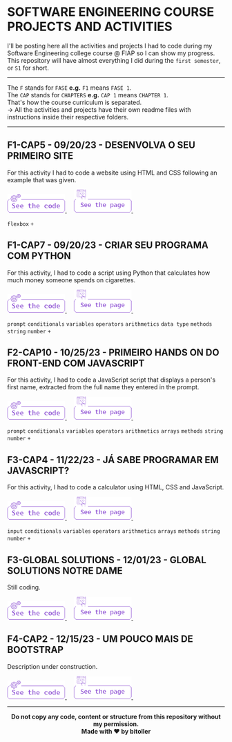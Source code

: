 # SOFTWARE ENGINEERING COURSE PROJECTS AND ACTIVITIES
I'll be posting here all the activities and projects I had to code during my Software Engineering college course @ FIAP so I can show my progress. This repository will have almost everything I did during the `first semester`, or `S1` for short.<br />

<hr />

The `F` stands for `FASE` <strong>e.g.</strong> `F1` means `FASE 1`.<br />
The `CAP` stands for `CHAPTERS` <strong>e.g.</strong> `CAP 1` means `CHAPTER 1`.<br />
That's how the course curriculum is separated.<br />
→ All the activities and projects have their own readme files with instructions inside their respective folders.

<hr />

## F1-CAP5 - 09/20/23 - DESENVOLVA O SEU PRIMEIRO SITE
For this activity I had to code a website using HTML and CSS following an example that was given.<br />

<a href="https://github.com/bitoller/fiap-projects-and-activities-s1/tree/main/src/F1/CAP5" target="_blank"> <img src="./src/assets/code_purple.png"> </a> &nbsp; &nbsp;
<a href="https://bitoller.github.io/fiap-projects-and-activities-s1/src/F1/CAP5/index.html" target="_blank"> <img src="./src/assets/page_purple.png"> </a> &nbsp; &nbsp;

`flexbox` `+`

## F1-CAP7 - 09/20/23 - CRIAR SEU PROGRAMA COM PYTHON
For this activity, I had to code a script using Python that calculates how much money someone spends on cigarettes.<br />

<a href="https://github.com/bitoller/fiap-projects-and-activities-s1/tree/main/src/F1/CAP7" target="_blank"> <img src="./src/assets/code_purple.png"> </a> &nbsp; &nbsp;
<a href="#" target="_blank"> <img src="./src/assets/page_purple.png"> </a> &nbsp; &nbsp;

`prompt` `conditionals` `variables` `operators` `arithmetics` `data type` `methods` `string` `number` `+`

## F2-CAP10 - 10/25/23 - PRIMEIRO HANDS ON DO FRONT-END COM JAVASCRIPT
For this activity, I had to code a JavaScript script that displays a person's first name, extracted from the full name they entered in the prompt.<br />

<a href="https://github.com/bitoller/fiap-projects-and-activities-s1/tree/main/src/F2/CAP10" target="_blank"> <img src="./src/assets/code_purple.png"> </a> &nbsp; &nbsp;
<a href="https://bitoller.github.io/fiap-projects-and-activities-s1/src/F2/CAP10/index.html" target="_blank"> <img src="./src/assets/page_purple.png"> </a> &nbsp; &nbsp;

`prompt` `conditionals` `variables` `operators` `arithmetics` `arrays` `methods` `string` `number` `+`

## F3-CAP4 - 11/22/23 - JÁ SABE PROGRAMAR EM JAVASCRIPT?
For this activity, I had to code a calculator using HTML, CSS and JavaScript.<br />

<a href="https://github.com/bitoller/fiap-projects-and-activities-s1/tree/main/src/F3/CAP4" target="_blank"> <img src="./src/assets/code_purple.png"> </a> &nbsp; &nbsp;
<a href="https://bitoller.github.io/fiap-projects-and-activities-s1/src/F3/CAP4/index.html" target="_blank"> <img src="./src/assets/page_purple.png"> </a> &nbsp; &nbsp;

`input` `conditionals` `variables` `operators` `arithmetics` `arrays` `methods` `string` `number` `+`

## F3-GLOBAL SOLUTIONS - 12/01/23 - GLOBAL SOLUTIONS NOTRE DAME
Still coding.<br />

<a href="https://github.com/bitoller/fiap-projects-and-activities-s1/tree/main/src/F3/GLOBAL-SOLUTIONS" target="_blank"> <img src="./src/assets/code_purple.png"> </a> &nbsp; &nbsp;
<a href="#" target="_blank"> <img src="./src/assets/page_purple.png"> </a> &nbsp; &nbsp;

## F4-CAP2 - 12/15/23 - UM POUCO MAIS DE BOOTSTRAP
Description under construction.<br />

<a href="https://github.com/bitoller/fiap-projects-and-activities-s1/tree/main/src/F4/CAP2" target="_blank"> <img src="./src/assets/code_purple.png"> </a> &nbsp; &nbsp;
<a href="https://bitoller.github.io/fiap-projects-and-activities-s1/src/F4/CAP2/index.html" target="_blank"> <img src="./src/assets/page_purple.png"> </a> &nbsp; &nbsp;

<hr />

<p align="center">
<b>Do not copy any code, content or structure from this repository without my permission.<br />
Made with ♥ by bitoller
</p>
